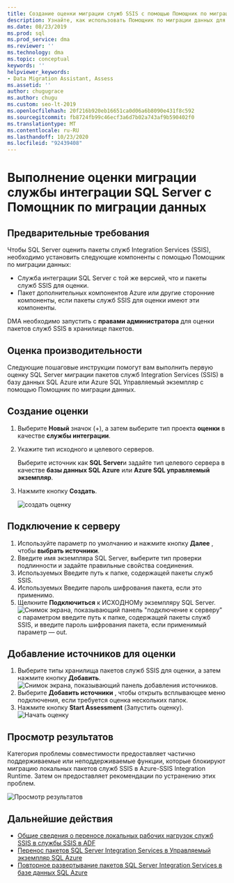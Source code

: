 ```yaml
---
title: Создание оценки миграции служб SSIS с помощью Помощник по миграции данных
description: Узнайте, как использовать Помощник по миграции данных для оценки локальной службы интеграции SQL Server (SSIS) перед миграцией в базу данных SQL Azure или Azure SQL Управляемый экземпляр
ms.date: 08/23/2019
ms.prod: sql
ms.prod_service: dma
ms.reviewer: ''
ms.technology: dma
ms.topic: conceptual
keywords: ''
helpviewer_keywords:
- Data Migration Assistant, Assess
ms.assetid: ''
author: chugugrace
ms.author: chugu
ms.custom: seo-lt-2019
ms.openlocfilehash: 20f216b920eb16651ca0d06a6b8090e431f8c592
ms.sourcegitcommit: fb8724fb99c46ecf3a6d7b02a743af9b590402f0
ms.translationtype: MT
ms.contentlocale: ru-RU
ms.lasthandoff: 10/23/2020
ms.locfileid: "92439408"
---
```

# <a name="perform-a-sql-server-integration-service-migration-assessment-with-data-migration-assistant"></a>Выполнение оценки миграции службы интеграции SQL Server с Помощник по миграции данных

## <a name="prerequisites"></a>Предварительные требования

Чтобы SQL Server оценить пакеты служб Integration Services (SSIS), необходимо установить следующие компоненты с помощью Помощник по миграции данных:

- Служба интеграции SQL Server с той же версией, что и пакеты служб SSIS для оценки.
- Пакет дополнительных компонентов Azure или другие сторонние компоненты, если пакеты служб SSIS для оценки имеют эти компоненты.  

DMA необходимо запустить с **правами администратора** для оценки пакетов служб SSIS в хранилище пакетов.

## <a name="performance-assessments"></a>Оценка производительности

Следующие пошаговые инструкции помогут вам выполнить первую оценку SQL Server миграции пакетов служб Integration Services (SSIS) в базу данных SQL Azure или Azure SQL Управляемый экземпляр с помощью Помощник по миграции данных.

## <a name="create-an-assessment"></a>Создание оценки

1. Выберите **Новый** значок (+), а затем выберите тип проекта **оценки** в качестве **службы интеграции**.

1. Укажите тип исходного и целевого серверов.

    Выберите источник как **SQL Server**и задайте тип целевого сервера в качестве **базы данных SQL Azure** или **Azure SQL управляемый экземпляр**.

1. Нажмите кнопку **Создать**.

    ![создать оценку](media/dma-assess-ssis/dma-assess-ssis-create.png)

## <a name="connect-to-a-server"></a>Подключение к серверу

1. Используйте параметр по умолчанию и нажмите кнопку **Далее** , чтобы **выбрать источники**.
1. Введите имя экземпляра SQL Server, выберите тип проверки подлинности и задайте правильные свойства соединения.
1. Используемых Введите путь к папке, содержащей пакеты служб SSIS.
1. Используемых Введите пароль шифрования пакета, если это применимо.
1. Щелкните **Подключиться** к ИСХОДНОМу экземпляру SQL Server.
  ![Снимок экрана, показывающий панель "подключение к серверу" с параметром введите путь к папке, содержащей пакеты служб SSIS, и введите пароль шифрования пакета, если применимый параметр — out.](media/dma-assess-ssis/dma-assess-ssis-addsource.png)

## <a name="add-sources-to-assess"></a>Добавление источников для оценки

1. Выберите типы хранилища пакетов служб SSIS для оценки, а затем нажмите кнопку **Добавить**.
![Снимок экрана, показывающий панель добавления источников.](media/dma-assess-ssis/dma-assess-ssis-addsource-type.png)
1. Выберите **Добавить источники** , чтобы открыть всплывающее меню подключения, если требуется оценка нескольких папок.
1. Нажмите кнопку **Start Assessment** (Запустить оценку).
  ![Начать оценку](media/dma-assess-ssis/dma-assess-ssis-assess.png)

## <a name="view-results"></a>Просмотр результатов

Категория проблемы совместимости предоставляет частично поддерживаемые или неподдерживаемые функции, которые блокируют миграцию локальных пакетов служб SSIS в Azure-SSIS Integration Runtime. Затем он предоставляет рекомендации по устранению этих проблем.

![Просмотр результатов](media/dma-assess-ssis/dma-assess-ssis-result.png)

## <a name="next-steps"></a>Дальнейшие действия

- [Общие сведения о переносе локальных рабочих нагрузок служб SSIS в службы SSIS в ADF](/azure/data-factory/scenario-ssis-migration-overview)
- [Перенос пакетов SQL Server Integration Services в Управляемый экземпляр SQL Azure](/azure/dms/how-to-migrate-ssis-packages-managed-instance)
- [Повторное развертывание пакетов SQL Server Integration Services в базе данных SQL Azure](/azure/dms/how-to-migrate-ssis-packages)